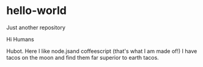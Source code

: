 # hello-world
Just another repository

Hi Humans

Hubot. Here I like node.jsand coffeescript (that's what I am made of!)
I have tacos on the moon and find them far superior to earth tacos.

